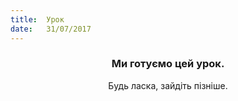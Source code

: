 ```yaml
---
title:  Урок
date:   31/07/2017
---
```


### <center>Ми готуємо цей урок.</center>
<center>Будь ласка, зайдіть пізніше.</center>